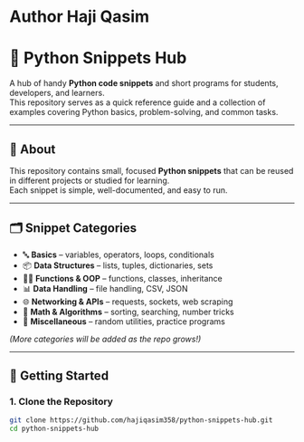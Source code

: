 # Author Haji Qasim
# 🐍 Python Snippets Hub

A hub of handy **Python code snippets** and short programs for students, developers, and learners.  
This repository serves as a quick reference guide and a collection of examples covering Python basics, problem-solving, and common tasks.

---

## 📌 About
This repository contains small, focused **Python snippets** that can be reused in different projects or studied for learning.  
Each snippet is simple, well-documented, and easy to run.

---

## 🗂️ Snippet Categories
- 🔤 **Basics** – variables, operators, loops, conditionals  
- 📦 **Data Structures** – lists, tuples, dictionaries, sets  
- 🧑‍💻 **Functions & OOP** – functions, classes, inheritance  
- 📊 **Data Handling** – file handling, CSV, JSON  
- 🌐 **Networking & APIs** – requests, sockets, web scraping  
- 🔢 **Math & Algorithms** – sorting, searching, number tricks  
- 🧾 **Miscellaneous** – random utilities, practice programs  

*(More categories will be added as the repo grows!)*

---

## 🚀 Getting Started

### 1. Clone the Repository
```bash
git clone https://github.com/hajiqasim358/python-snippets-hub.git
cd python-snippets-hub

